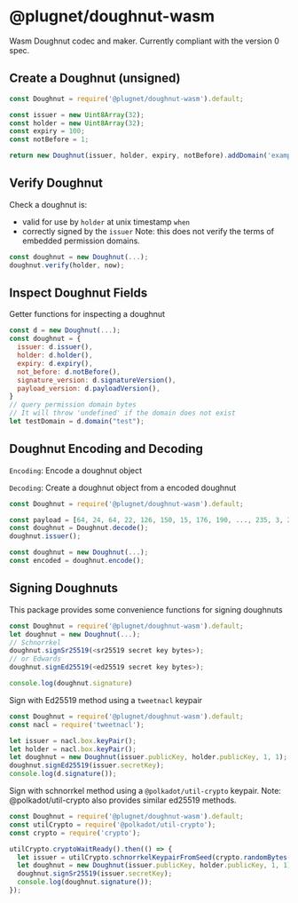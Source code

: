 # @plugnet/doughnut-wasm

Wasm Doughnut codec and maker.
Currently compliant with the version 0 spec.  

## Create a Doughnut (unsigned)

```js
const Doughnut = require('@plugnet/doughnut-wasm').default;

const issuer = new Uint8Array(32);
const holder = new Uint8Array(32);
const expiry = 100;
const notBefore = 1;

return new Doughnut(issuer, holder, expiry, notBefore).addDomain('example', [1, 2, 3]);
```

## Verify Doughnut

Check a doughnut is:
- valid for use by `holder` at unix timestamp `when`
- correctly signed by the `issuer`
Note: this does not verify the terms of embedded permission domains.

```js
const doughnut = new Doughnut(...);
doughnut.verify(holder, now);
```

## Inspect Doughnut Fields

Getter functions for inspecting a doughnut

```js
const d = new Doughnut(...);
const doughnut = {
  issuer: d.issuer(),
  holder: d.holder(),
  expiry: d.expiry(),
  not_before: d.notBefore(),
  signature_version: d.signatureVersion(),
  payload_version: d.payloadVersion(),
}
// query permission domain bytes
// It will throw 'undefined' if the domain does not exist
let testDomain = d.domain("test");
```

## Doughnut Encoding and Decoding

`Encoding`: Encode a doughnut object

`Decoding`: Create a doughnut object from a encoded doughnut

```js
const Doughnut = require('@plugnet/doughnut-wasm').default;

const payload = [64, 24, 64, 22, 126, 150, 15, 176, 190, ..., 235, 3, 21, 63, 79, 192, 137, 6];
const doughnut = Doughnut.decode();
doughnut.issuer();

const doughnut = new Doughnut(...);
const encoded = doughnut.encode();
```

## Signing Doughnuts

This package provides some convenience functions for signing doughnuts

```js
const Doughnut = require('@plugnet/doughnut-wasm').default;
let doughnut = new Doughnut(...);
// Schnorrkel
doughnut.signSr25519(<sr25519 secret key bytes>);
// or Edwards
doughnut.signEd25519(<ed25519 secret key bytes>);

console.log(doughnut.signature)
```

Sign with Ed25519 method using a `tweetnacl` keypair
```js
const Doughnut = require('@plugnet/doughnut-wasm').default;
const nacl = require('tweetnacl');

let issuer = nacl.box.keyPair();
let holder = nacl.box.keyPair();
let doughnut = new Doughnut(issuer.publicKey, holder.publicKey, 1, 1);
doughnut.signEd25519(issuer.secretKey);
console.log(d.signature());
```

Sign with schnorrkel method using a `@polkadot/util-crypto` keypair.
Note: @polkadot/util-crypto also provides similar ed25519 methods.
```js
const Doughnut = require('@plugnet/doughnut-wasm').default;
const utilCrypto = require('@polkadot/util-crypto');
const crypto = require('crypto');

utilCrypto.cryptoWaitReady().then(() => {
  let issuer = utilCrypto.schnorrkelKeypairFromSeed(crypto.randomBytes(32));
  let doughnut = new Doughnut(issuer.publicKey, holder.publicKey, 1, 1);
  doughnut.signSr25519(issuer.secretKey);
  console.log(doughnut.signature());
});
```
